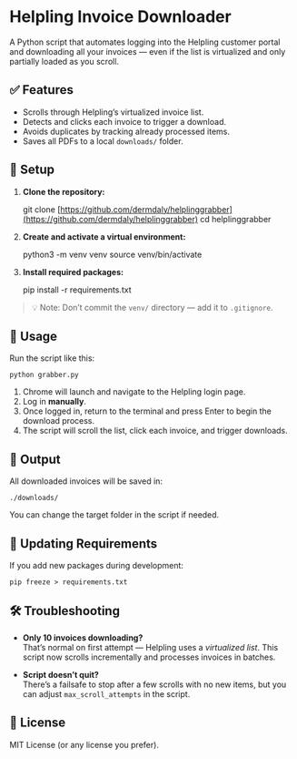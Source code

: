 # Helpling Invoice Downloader

A Python script that automates logging into the Helpling customer portal and downloading all your invoices — even if the list is virtualized and only partially loaded as you scroll.

## ✅ Features

- Scrolls through Helpling’s virtualized invoice list.
- Detects and clicks each invoice to trigger a download.
- Avoids duplicates by tracking already processed items.
- Saves all PDFs to a local `downloads/` folder.

## 🚀 Setup

1. **Clone the repository:**

    git clone [https://github.com/dermdaly/helplinggrabber](https://github.com/dermdaly/helplinggrabber)
    cd helplinggrabber

2. **Create and activate a virtual environment:**

    python3 -m venv venv
    source venv/bin/activate

3. **Install required packages:**

    pip install -r requirements.txt

> 💡 Note: Don’t commit the `venv/` directory — add it to `.gitignore`.

## 🧪 Usage

Run the script like this:

    python grabber.py

1. Chrome will launch and navigate to the Helpling login page.
2. Log in **manually**.
3. Once logged in, return to the terminal and press Enter to begin the download process.
4. The script will scroll the list, click each invoice, and trigger downloads.

## 📁 Output

All downloaded invoices will be saved in:

    ./downloads/

You can change the target folder in the script if needed.

## 🧹 Updating Requirements

If you add new packages during development:

    pip freeze > requirements.txt

## 🛠 Troubleshooting

- **Only 10 invoices downloading?**  
  That’s normal on first attempt — Helpling uses a *virtualized list*. This script now scrolls incrementally and processes invoices in batches.

- **Script doesn’t quit?**  
  There’s a failsafe to stop after a few scrolls with no new items, but you can adjust `max_scroll_attempts` in the script.

## 📄 License

MIT License (or any license you prefer).
